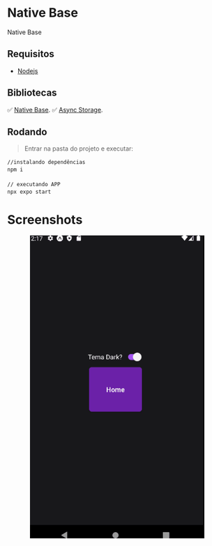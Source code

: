 # Native Base
Native Base

## Requisitos
- [Nodejs](https://nodejs.org/en/download/)

## Bibliotecas

:white_check_mark:	[Native Base](https://docs.nativebase.io/installation).
:white_check_mark:	[Async Storage](https://react-native-async-storage.github.io/async-storage/docs/usage/).

## Rodando
> Entrar na pasta do projeto e executar: 

```sh 
//instalando dependências 
npm i 

// executando APP
npx expo start
```

# Screenshots
<p align="center">
  <img src="https://github.com/karenyov/native-base-theme/blob/main/app.gif" width="400">
</p>

